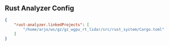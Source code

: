 ## Rust Analyzer Config

```json
{
    "rust-analyzer.linkedProjects": [
        "/home/arjo/ws/gz/gz_wgpu_rt_lidar/src/rust_system/Cargo.toml"
    ]
}
```